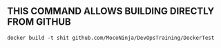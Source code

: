 ## THIS COMMAND ALLOWS BUILDING DIRECTLY FROM GITHUB

```
docker build -t shit github.com/MocoNinja/DevOpsTraining/DockerTest
```
